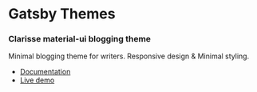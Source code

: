 # Gatsby Themes

### Clarisse material-ui blogging theme 

Minimal blogging theme for writers. Responsive design & Minimal styling.

- [Documentation](https://github.com/tacogator/gatsby-themes/gatsby-theme-material-clarisse-blog)
- [Live demo](https://gatsby-theme-clarisse.netlify.app/)
